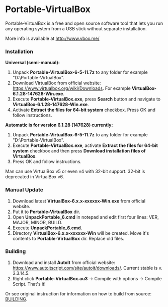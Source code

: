 Portable-VirtualBox
===================

Portable-VirtualBox is a free and open source software tool that lets you run any operating system from a USB stick without separate installation.

More info is available at http://www.vbox.me/


### Installation ###

**Universal (semi-manual):**
1) Unpack **Portable-VirtualBox-6-5-11.7z** to any folder for example "D:\Portable-VirtualBox\".
2) Download VirtualBox from official website: https://www.virtualbox.org/wiki/Downloads. For example **VirtualBox-6.1.28-147628-Win.exe**.
3) Execute **Portable-VirtualBox.exe**, press **Search** button and navigate to **VirtualBox-6.1.28-147628-Win.exe**.
4) Activate **Extract the files for 64-bit system** checkbox. Press OK and follow instructions.

**Automatic is for version 6.1.28 (147628) currently:**
1) Unpack **Portable-VirtualBox-6-5-11.7z** to any folder for example "D:\Portable-VirtualBox\".
2) Execute **Portable-VirtualBox.exe**, activate **Extract the files for 64-bit system** checkbox and then press **Download installation files of VirtualBox**.
4) Press OK and follow instructions.


Man can use VirtualBox v5 or even v4 with 32-bit support.
32-bit is deprecated in VirtualBox v6.


### Manual Update ###

1) Download latest **VirtualBox-6.x.x-xxxxxx-Win.exe** from official website.
2) Put it to **Portable-VirtualBox** dir.
3) Open **UnpackPortable_6.cmd** in notepad and edit first four lines: VER, MAJOR, MINOR, BUILD.
4) Execute **UnpackPortable_6.cmd**.
5) Directory **VirtualBox-6.x.x-xxxxxx-Win** will be created. Move it's contents to **Portable-VirtualBox** dir. Replace old files.

### Building ###

1) Download and install **AutoIt** from official website: https://www.autoitscript.com/site/autoit/downloads/. Current stable is v. 3.3.14.5.
2) Right click **Portable-VirtualBox.au3** -> Compile with options -> Compile Script.
That's it!

Or see original instruction for information on how to build from source: [BUILDING](BUILDING.md).
